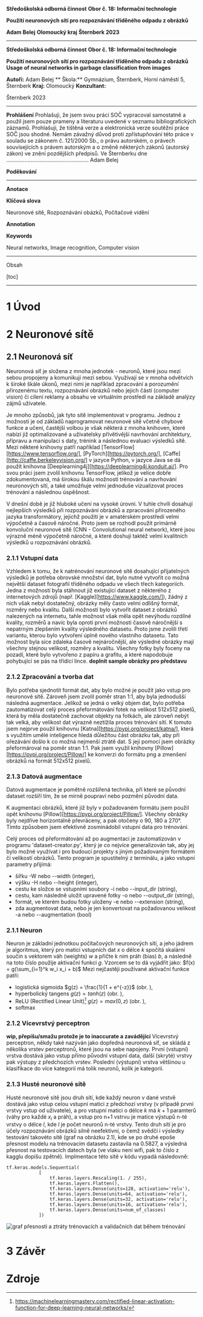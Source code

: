 **Středoškolská odborná činnost**
**Obor č. 18: Informační technologie**

**Použití neuronových sítí pro rozpoznávání tříděného odpadu z obrázků**

**Adam Belej**
**Olomoucký kraj**
**Šternberk 2023**

***

**Středoškolská odborná činnost**
**Obor č. 18: Informační technologie**

**Použití neuronových sítí pro rozpoznávání tříděného odpadu z obrázků**
**Usage of neural networks in garbage classification from images**

**Autoři:** Adam Belej
** Škola:** Gymnázium, Šternberk, Horní náměstí 5, Šternberk
**Kraj:** Olomoucký
**Konzultant:** 

Šternberk 2023

***

**Prohlášení**
Prohlašuji, že jsem svou práci SOČ vypracoval samostatně a použil jsem pouze prameny
a literaturu uvedené v seznamu bibliografických záznamů.
Prohlašuji, že tištěná verze a elektronická verze soutěžní práce SOČ jsou shodné.
Nemám závažný důvod proti zpřístupňování této práce v souladu se zákonem č. 121/2000 Sb.,
o právu autorském, o právech souvisejících s právem autorským a o změně některých zákonů
(autorský zákon) ve znění pozdějších předpisů.
Ve Šternberku dne  ………………………………………………
Adam Belej


**Poděkování**

***

**Anotace**

**Klíčová slova**

Neuronové sítě, Rozpoznávání obázků, Počítačové vidění

**Annotation**

**Keywords**

Neural networks, Image recognition, Computer vision

***

Obsah

[toc]

***

# 1 Úvod


# 2 Neuronové sítě

## 2.1 Neuronová síť
Neuronová síť je složena z mnoha jednotek - neuronů, které jsou mezi sebou propojeny a komunikují mezi sebou. Využívají se v mnoha odvětvích k široké škále úkonů, mezi nimi je například zpracování a porozumění přirozenému textu, rozpoznávání obrázků nebo jejich částí (computer vision) či cílení reklamy a obsahu ve virtuálním prostředí na základě analýzy zájmů uživatele. 

Je mnoho způsobů, jak tyto sítě implementovat v programu. Jednou z možností je od základů naprogramovat neuronové sítě včetně chybové funkce a učení, častější volbou je však některá z mnoha knihoven, které nabízí již optimalizované a uživatelsky přívětivější navrhování architektury, přípravu a manipulaci s daty, trénink a následnou evaluaci výsledků sítě. Mezi některé knihovny patří například [TensorFlow][https://www.tensorflow.org/], [PyTorch][https://pytorch.org/], [Caffe][http://caffe.berkeleyvision.org/] v jazyce Python, v jazyce Java se dá použít knihovna [Deeplearning4j][https://deeplearning4j.konduit.ai/]. Pro svou práci jsem zvolil knihovnu TensorFlow, jelikož je velice dobře zdokumentovaná, má širokou škálu možností trénování a navrhování neuronových sítí, a také umožňuje velmi jednoduše vizualizovat proces trénování a následnou úspěšnost.

V dnešní době je již hluboké učení na vysoké úrovni. V tuhle chvíli dosahují nejlepších výsledků při rozpoznávání obrázků a zpracování přirozeného jazyka transformátory, jejichž použití je v amatérském prostředí velmi výpočetně a časově náročné. Proto jsem se rozhodl použít primárně konvoluční neuronové sítě (CNN - Convolutional neural network), které jsou výrazně méně výpočetně náročné, a které doshují taktéž velmi kvalitních výsledků u rozpoznávání obrázků.

### 2.1.1 Vstupní data
Vzhledem k tomu, že k natrénování neuronové sítě dosahující přijatelných výsledků je potřeba obrovské množství dat, bylo nutné vytvořit co možná největší dataset fotografií tříděného odpadu ve všech třech kategoriích. Jedna z možností byla stáhnout již existující dataset z některého z internetových zdrojů (např. [Kaggle][https://www.kaggle.com/]), žádný z nich však nebyl dostatečný, obrázky měly často velmi odlišný formát, rozměry nebo kvalitu. Další možností bylo vytvořit dataset z obrázků nalezených na internetu, tahle možnost však měla opět nevýhodu rozdílné kvality, rozměrů a navíc byla oproti první možnosti časově náročnější s nepatrným zlepšením kvality výsledného datasetu. Proto jsme zvolili třetí variantu, kterou bylo vytvoření úplně nového vlastního datasetu. Tato možnost byla sice zdaleka časově nejnáročnější, ale výsledné obrázky mají všechny stejnou velikost, rozměry a kvalitu. Všechny fotky byly foceny na pozadí, které bylo vytvořeno z papíru a grafitu, a které napodobuje pohybující se pás na třídící lince. **doplnit sample obrázky pro představu**

### 2.1.2 Zpracování a tvorba dat


Bylo potřeba sjednotit formát dat, aby bylo možné je použít jako vstup pro neuronové sítě. Zároveň jsem zvolil poměr stran 1:1, aby byla jednodušší následná augmentace. Jelikož se jedná o velký objem dat, bylo potřeba zautomatizovat celý proces přeformátování fotek na velikost 512x512 pixelů, která by měla dostatečně zachovat objekty na fotkách, ale zároveň nebýt tak velká, aby velikost dat výrazně neztížila proces trénování sítí. K tomuto jsem nejprve použil knihovnu [Katna][https://pypi.org/project/katna/], která s využitím umělé inteligence hledá důležitou část obrázku tak, aby při ořezávání došlo k co možná nejmenší ztrátě dat. S její pomocí jsem obrázky přeformároval na poměr stran 1:1. Pak jsem využil knihovny  [Pillow][https://pypi.org/project/Pillow/] ke konverzi do formátu png a zmenšení obrázků na formát 512x512 pixelů.

### 2.1.3 Datová augmentace
Datová augmentace je pomětně rozšířená technika, při které se původní dataset rozšíří tím, že se mírně poupraví nebo pozmění původní data.

K augmentaci obrázků, které již byly v požadovaném formátu jsem použil opět knihovnu [Pillow][https://pypi.org/project/Pillow/]. Všechny obrázky byly nejdříve horizontálně převráceny, a pak otočeny o 90, 180 a 270°. Tímto způsobem jsem efektivně zosminádobil vstupní data pro trénování.

Celý proces od přeformátování až po augmentaci je zautomatizován v programu 'dataset-creator.py', který je co nejvíce generalizován tak, aby jej bylo možné využívat i pro budoucí projekty s jiným požadovaným formátem či velikostí obrázků. Tento program je spustitelný z terminálu, a jako vstupní parametry přijímá:
- šířku -W nebo --width (integer),
- výšku -H nebo --height (integer),
- cestu ke složce se vstupními soubory -i nebo --input_dir (string),
- cestu, kam následně uložit upravené fotky -o nebo --output_dir (string),
- formát, ve kterém budou fotky uloženy -e nebo --extension (string),
- zda augmentovat data, nebo je jen konvertovat na požadovanou velikost -a nebo --augmentation (bool)

### 2.1.1 Neuron
Neuron je základní jednotkou počítačových neuronových sítí, a jeho jádrem je algoritmus, který pro matici vstupních dat $x$ o délce $k$ spočítá skalární součin s vektorem váh (weights) $w$ a přičte k nim práh (bias) $b$, a následně na toto číslo použije aktivační funkci $g$. Vzorcem se to dá vyjádřit jako:
$f(x) = g(\sum_{i=1}^k w_i  x_i + b)$
Mezi nejčastěji používané aktivační funkce patří:

- logistická sigmoida $g(z) = \frac{1}{1 + e^{-z}}$ (obr. ), 
- hyperbolický tangens $g(z) = tanh(z)$ (obr. ),
- ReLU (Rectified Linear Unit)[^1] $g(z) = max(0, z)$ (obr. ), 
- softmax

### 2.1.2 Vícevrstvý perceptron
**wip, přepíšu/smažu protože je to inaccurate a zavádějící**
Vícevrstvý perceptron, někdy také nazýván jako dopředná neuronová síť, se skládá z několika vrstev perceptronů, které jsou na sebe napojeny. První (vstupní) vrstva dostává jako vstup přímo původní vstupní data, další (skryté) vrstvy pak výstupy z předchozích vrstev. Poslední (výstupní) vrstva většinou u klasifikace do více kategorií má tolik neuronů, kolik je kategorií.  

### 2.1.3 Husté neuronové sítě
Husté neuronové sítě jsou druh sítí, kde každý neuron v dané vrstvě dostává jako vstup celou vstupní matici z předchozí vrstvy (v případě první vrstvy vstup od uživatele), a pro vstupní matici o délce $k$ má $k + 1$ paramterů (váhy pro každé $x_i$ a práh), a vstup pro n+1 vstrvu je matice výstupů n-té vrstvy o délce $l$, kde $l$ je počet neuronů  n-té vrstvy. Tento druh sítí je pro účely rozpoznávání obrázků silně neefektivní, o čemž svědčí i výsledky testování takovéto sítě (graf na obrázku 2.1), kde se po druhé epoše přesnost modelu na trénovacím datasetu zastavila na 0.5827, a výsledná přesnost na testovacích datech byla (ve vlaku není wifi, pak to číslo z kagglu dopíšu zpětně). Implmentace této sítě v kódu vypadá následovně:

```
tf.keras.models.Sequential(
            [
                tf.keras.layers.Rescaling(1. / 255),
                tf.keras.layers.Flatten(),
                tf.keras.layers.Dense(units=128, activation='relu'),
                tf.keras.layers.Dense(units=64, activation='relu'),
                tf.keras.layers.Dense(units=32, activation='relu'),
                tf.keras.layers.Dense(units=16, activation='relu'),
                tf.keras.layers.Dense(units=num_of_classes)
            ])

```

![graf přesnosti a ztráty trénovacích a validačních dat během trénování](/images/dense_graph.png)

# 3 Závěr

# Zdroje
[^1]: https://machinelearningmastery.com/rectified-linear-activation-function-for-deep-learning-neural-networks/